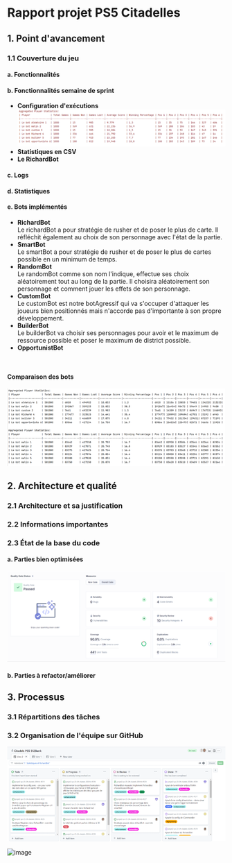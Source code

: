 # Rapport projet PS5 Citadelles


## 1. Point d'avancement

### 1.1 Couverture du jeu
 
#### a. Fonctionnalités  ####

#### b. Fonctionnalités semaine de sprint ####

- **Configuration d'exécutions**
  ![image](images/statistiquesMilleParties.png)
- **Statistiques en CSV**
- **Le RichardBot**
#### c. Logs ####

#### d. Statistiques ####

#### e. Bots implémentés ####

- **RichardBot**
<br> Le richardBot a pour stratégie de rusher et de poser le plus de carte. Il réfléchit également au choix de son personnage avec l'état de la partie. 
- **SmartBot**
<br> Le smartBot a pour stratégie de rusher et de poser le plus de cartes possible en un minimum de temps. 
- **RandomBot**
<br>Le randomBot comme son nom l'indique, effectue ses choix aléatoirement tout au long de la partie. Il choisira aléatoirement son personnage et comment jouer les effets de son personnage. 
- **CustomBot**
<br>Le customBot est notre botAgressif qui va s'occuper d'attaquer les joueurs bien positionnés mais n'accorde pas d'importante à son propre développement. 
- **BuilderBot**
<br>Le builderBot va choisir ses personnages pour avoir et le maximum de ressource possible et poser le maximum de district possible. 
- **OpportunistBot**
<br> 

#### Comparaison des bots  ####

![image](images/statistiquesCinqCentMilleParties.png)

## 2. Architecture et qualité 

### 2.1 Architecture et sa justification 

### 2.2  Informations importantes 

### 2.3 État de la base du code 

#### a. Parties bien optimisées ####

![image](images/sonarCube.png)

#### b. Parties à refactor/améliorer ####


## 3. Processus

### 3.1 Répartitions des tâches ###

### 3.2 Organisation de l'équipe sur GitHub ###

![image](images/boardGithub.png)

![image](images/stratégieDeBranche.png)
